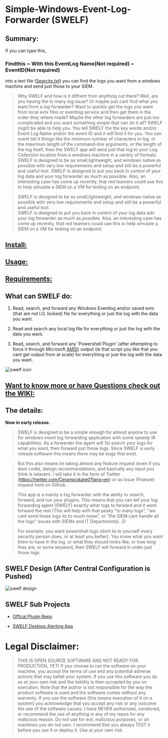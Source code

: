 # Simple-Windows-Event-Log-Forwarder (SWELF) 


## Summary:
If you can type this,
### Findthis ~ With this EventLog Name(Not required) ~ EventID(Not required)
into a text file ([Searchs.txt](https://github.com/ceramicskate0/SWELF/wiki/%5CLog_Searchs%5CSearch.txt-(SWELF-SEARCH-FILE))) you can find the logs you want from a windows machine and send just those to your SIEM. 


> Why SWELF and how is it diffrent from anything out there? Well, are you having the to many log issue? Or maybe just cant find what you want from a log forwarder? Want to quickly get the logs you want from local evtx files or eventlog service and then get them in the order they where made? Maybe the other log forwarders are just too complicated and you want something simple that can do it all? SWELF might be able to help you. You tell SWELF the the key words and/or Event Log Name and/or the event ID and it will find it for you. You can event tell it things like the minimum number of characters in log, or the maximum length of the command-line arguments, or the length of the log itself, then the SWELF app will send just that log to your Log Collection location from a windows machine in a variety of formats. SWELF is designed to be as small,lightweight, and windows native as possible with very low requirements and setup and still be a powerful and useful tool.
SWELF is designed to put you back in control of your log data and your log forwarder as much as possible. Also, an interesting case has come up recently, that red teamers could use this to help simulate a SIEM on a VM for testing on an endpoint.

> SWELF is designed to be as small,lightweight, and  windows native as possible with very low requirements and setup and still be a powerful and useful tool.  
>SWELF is designed to put you back in control of your log data adn your log forwarder as much as possible.
>Also, an interesting case has come up recently, that red teamers could use this to help simulate a SIEM on a VM for testing on an endpoint. 

## [Install:](https://github.com/ceramicskate0/SWELF/wiki/How-to-'install'-SWELF)

## [Usage:](https://github.com/ceramicskate0/SWELF/wiki/How-to-Execute-SWELF)

## [Requirements:](https://github.com/ceramicskate0/SWELF/wiki/SWELF-Requirements)

## What can SWELF do:

1. Read, search, and forward any Windows Eventlog and/or saved evtx (that are not I.O. locked) file for everything or just the log with the data you want.

2. Read and search any local log file for everything or just the log with the data you want.

3. Read, search, and forward any 'Powershell Plugin' (after attempting to force it through Microsoft [AMSI](https://docs.microsoft.com/en-us/windows/desktop/amsi/antimalware-scan-interface-portal)) output (ie that script you like that you cant get output from at scale) for everything or just the log with the data you want.


![swelf icon](https://user-images.githubusercontent.com/6934294/47841159-afd30b00-dd86-11e8-8e9d-36c8af61a4db.png)

## [Want to know more or have Questions check out the WIKI:](https://github.com/ceramicskate0/SWELF/wiki)

## The details:

**Now in early release.** 

> SWELF is designed to be a simple enough for almost anyone to use for windows event log forwarding application with some speedy IR capabilities. As a forwarder the agent will 1st search your logs for what you want, then forward just those logs. 
Since SWELF is early release software this means there may be bugs that exist. 

> But this also means im taking almost any feature request (even if you dont code), deisgn recommendations, and basically any input you think is relavent. I will take it in the form of Twitter (https://twitter.com/Ceramicskate0?lang=en) or as Issue (Feature) request here on Github.

> This app is a mainly a log forwarder with the ability to search, forward, and run your plugins. This means that you can tell your log forwarding agent (SWELF) exactly what logs to forward and it wont forward the rest (This will help with that pesky "to many logs", "we cant send those logs its to much noise", or "the SIEM cant handle all the logs" issues with SIEMs and IT Departments). ;D

> For example, you want powershell logs (dont lie to yourself every security person does, or at least you better). You know what you want them to have in the log, or what they should looks like, or how long they are, or some keyword, then SWELF will forward in order just those logs.

## SWELF Design (After Central Configuration is Pushed)
![swelf design](https://user-images.githubusercontent.com/6934294/41071314-a6c5be2e-69bc-11e8-803a-03fcebab5981.PNG)

## SWELF Sub Projects
- [Offical Plugin Repo](https://github.com/ceramicskate0/SWELF-PluginHelpers)

- [SWELF Desktop Alerting App](https://github.com/ceramicskate0/App_to_Fire_Balloon_Tip_on_passed_CMD_Args)


# Legal Disclaimer:
> THIS IS OPEN SOURCE SOFTWARE AND NOT READY FOR PRODUCTION, YET! If you choose to run the software on your machine, you accept the terms of use and any potential adverse actions that may befall your system. If you use this software you do so at your own risk and the liability is then accepted by you on execution. Note that the author is not responsible for the way the product software is used and the software comes without any warrenty. If you use the software (this means execution of it on a system) you acknowledge that you accept any risk or any outcome the use of the software causes. I have NEVER authorized, condoned, or recommend the use of anything in any of my repos for any malicious reason. Do not use for evil, malicious purposes, or on machines you do not own. I recommend that you always TEST it before you use it or deploy it. Use at your own risk. 
